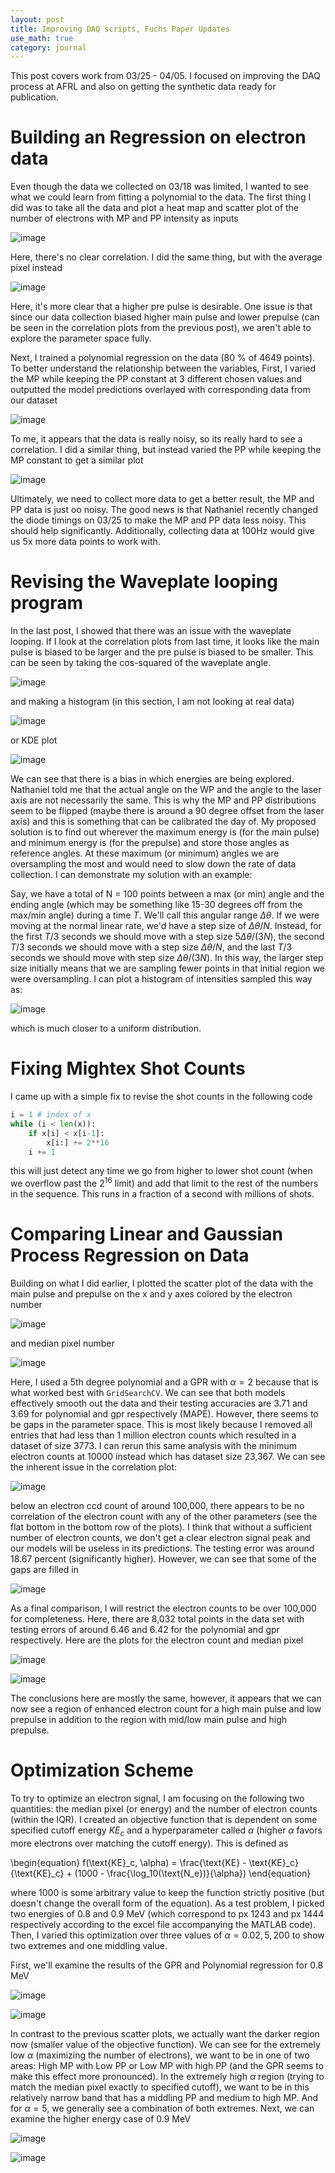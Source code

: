 ```yaml
---
layout: post
title: Improving DAQ scripts, Fuchs Paper Updates
use_math: true
category: journal
---
```


This post covers work from 03/25 - 04/05. I focused on improving the DAQ process at AFRL and also on getting the synthetic data ready for publication.

# Building an Regression on electron data

Even though the data we collected on 03/18 was limited, I wanted to see what we could learn from fitting a polynomial to the data. The first thing I did was to take all the data and plot a heat map and scatter plot of the number of electrons with MP and PP intensity as inputs

![image](https://github.com/ronak-n-desai/ronak-n-desai.github.io/assets/98538788/9640fa02-9cd1-4b36-bdf9-04c48acfa01f)

Here, there's no clear correlation. I did the same thing, but with the average pixel instead 

![image](https://github.com/ronak-n-desai/ronak-n-desai.github.io/assets/98538788/217eb21d-4807-44d0-8899-b1d7275e5236)

Here, it's more clear that a higher pre pulse is desirable. One issue is that since our data collection biased higher main pulse and lower prepulse (can be seen in the correlation plots from the previous post), we aren't able to explore the parameter space fully.

Next, I trained a polynomial regression on the data (80 $\%$ of 4649 points). To better understand the relationship between the variables, First, I varied the MP while keeping the PP constant at 3 different chosen values and outputted the model predictions overlayed with corresponding data from our dataset

![image](https://github.com/ronak-n-desai/ronak-n-desai.github.io/assets/98538788/fce3fbc6-34e4-4820-b679-7bf29996c446)

To me, it appears that the data is really noisy, so its really hard to see a correlation. I did a similar thing, but instead varied the PP while keeping the MP constant to get a similar plot

![image](https://github.com/ronak-n-desai/ronak-n-desai.github.io/assets/98538788/cb28ee67-e0cf-4eb1-8715-18b076b9c271)

Ultimately, we need to collect more data to get a better result, the MP and PP data is just oo noisy. The good news is that Nathaniel recently changed the diode timings on 03/25 to make the MP and PP data less noisy. This should help significantly. Additionally, collecting data at 100Hz would give us 5x more data points to work with.

# Revising the Waveplate looping program

In the last post, I showed that there was an issue with the waveplate looping. If I look at the correlation plots from last time, it looks like the main pulse is biased to be larger and the pre pulse is biased to be smaller. This can be seen by taking the cos-squared of the waveplate angle. 

![image](https://github.com/ronak-n-desai/ronak-n-desai.github.io/assets/98538788/7912c87c-0fde-4aa7-9e4c-939ec796307c)

and making a histogram (in this section, I am not looking at real data)

![image](https://github.com/ronak-n-desai/ronak-n-desai.github.io/assets/98538788/04351788-5479-484a-b49d-589df08b1465)

or KDE plot

![image](https://github.com/ronak-n-desai/ronak-n-desai.github.io/assets/98538788/5d39b9c7-d799-4ede-8592-30ab3339417d)

We can see that there is a bias in which energies are being explored. Nathaniel told me that the actual angle on the WP and the angle to the laser axis are not necessarily the same. This is why the MP and PP distributions seem to be flipped (maybe there is around a 90 degree offset from the laser axis) and this is something that can be calibrated the day of. My proposed solution is to find out wherever the maximum energy is (for the main pulse) and minimum energy is (for the prepulse) and store those angles as reference angles. At these maximum (or minimum) angles we are oversampling the most and would need to slow down the rate of data collection. I can demonstrate my solution with an example:

Say, we have a total of N = 100 points between a max (or min) angle and the ending angle (which may be something like 15-30 degrees off from the max/min angle) during a time $T$. We'll call this angular range $\Delta \theta$. If we were moving at the normal linear rate, we'd have a step size of $\Delta \theta/N$. Instead, for the first $T/3$ seconds we should move with a step size $5 \Delta \theta/(3N)$, the second $T/3$ seconds we should move with a step size $\Delta \theta/N$, and the last $T/3$ seconds we should move with step size $\Delta \theta/(3N)$. In this way, the larger step size initially means that we are sampling fewer points in that initial region we were oversampling. I can plot a histogram of intensities sampled this way as: 

![image](https://github.com/ronak-n-desai/ronak-n-desai.github.io/assets/98538788/30086b48-bcff-4da7-ae34-955639d0d872)

which is much closer to a uniform distribution.

# Fixing Mightex Shot Counts

I came up with a simple fix to revise the shot counts in the following code

```python
i = 1 # index of x
while (i < len(x)):
    if x[i] < x[i-1]:
        x[i:] += 2**16
    i += 1
```
this will just detect any time we go from higher to lower shot count (when we overflow past the $2^{16}$ limit) and add that limit to the rest of the numbers in the sequence. This runs in a fraction of a second with millions of shots.

# Comparing Linear and Gaussian Process Regression on Data

Building on what I did earlier, I plotted the scatter plot of the data with the main pulse and prepulse on the x and y axes colored by the electron number

![image](https://github.com/ronak-n-desai/ronak-n-desai.github.io/assets/98538788/6d4ff7ca-3cb6-4204-9fc1-cdfb22a8857f)

and median pixel number

![image](https://github.com/ronak-n-desai/ronak-n-desai.github.io/assets/98538788/ceef03c5-7374-494b-a31c-65400c3d8499)

Here, I used a 5th degree polynomial and a GPR with $\alpha = 2$ because that is what worked best with `GridSearchCV`. We can see that both models effectively smooth out the data and their testing accuracies are 3.71 and 3.69 for polynomial and gpr respectively (MAPE). However, there seems to be gaps in the parameter space. This is most likely because I removed all entries that had less than 1 million electron counts which resulted in a dataset of size 3773. I can rerun this same analysis with the minimum electron counts at 10000 instead which has dataset size 23,367. We can see the inherent issue in the correlation plot: 

![image](https://github.com/ronak-n-desai/ronak-n-desai.github.io/assets/98538788/f88c9ea6-9912-49c3-b5c6-bc432b95084b)

below an electron ccd count of around 100,000, there appears to be no correlation of the electron count with any of the other parameters (see the flat bottom in the bottom row of the plots). I think that without a sufficient number of electron counts, we don't get a clear electron signal peak and our models will be useless in its predictions. The testing error was around 18.67 percent (significantly higher). However, we can see that some of the gaps are filled in

![image](https://github.com/ronak-n-desai/ronak-n-desai.github.io/assets/98538788/3ae35da6-0adb-4dd3-b258-bdf97df18945)

As a final comparison, I will restrict the electron counts to be over 100,000 for completeness. Here, there are 8,032 total points in the data set with testing errors of around 6.46 and 6.42 for the polynomial and gpr respectively. Here are the plots for the electron count and median pixel

![image](https://github.com/ronak-n-desai/ronak-n-desai.github.io/assets/98538788/232e7825-1cf0-4baf-94ed-fa5920973285)

![image](https://github.com/ronak-n-desai/ronak-n-desai.github.io/assets/98538788/3fa15647-7c72-443a-a33c-abc43ac6d1b6)

The conclusions here are mostly the same, however, it appears that we can now see a region of enhanced electron count for a high main pulse and low prepulse in addition to the region with mid/low main pulse and high prepulse.

# Optimization Scheme

To try to optimize an electron signal, I am focusing on the following two quantities: the median pixel (or energy) and the number of electron counts (within the IQR). I created an objective function that is dependent on some specified cutoff energy $KE_c$ and a hyperparameter called $\alpha$ (higher $\alpha$ favors more electrons over matching the cutoff energy). This is defined as 

\begin{equation}
    f(\text{KE}_c, \alpha) = \frac{\text{KE} - \text{KE}_c}{\text{KE}_c} + (1000 - \frac{\log_10(\text{N_e})}{\alpha})
\end{equation}

where 1000 is some arbitrary value to keep the function strictly positive (but doesn't change the overall form of the equation). As a test problem, I picked two energies of $0.8$ and $0.9$ MeV (which correspond to px 1243 and px 1444 respectively according to the excel file accompanying the MATLAB code). Then, I varied this optimization over three values of $\alpha = {0.02, 5, 200}$ to show two extremes and one middling value. 

First, we'll examine the results of the GPR and Polynomial regression for $0.8$ MeV

![image](https://github.com/ronak-n-desai/ronak-n-desai.github.io/assets/98538788/3453ad5a-1628-43e6-84e8-024bf6d687e9)

![image](https://github.com/ronak-n-desai/ronak-n-desai.github.io/assets/98538788/88d0ad87-3bce-41b9-8a0f-856cbe8ebe58)

In contrast to the previous scatter plots, we actually want the darker region now (smaller value of the objective function). We can see for the extremely low $\alpha$ (maximizing the number of electrons), we want to be in one of two areas: High MP with Low PP or Low MP with high PP (and the GPR seems to make this effect more pronounced). In the extremely high $\alpha$ region (trying to match the median pixel exactly to specified cutoff), we want to be in this relatively narrow band that has a middling PP and medium to high MP. And for $\alpha=5$, we generally see a combination of both extremes. Next, we can examine the higher energy case  of $0.9$ MeV

![image](https://github.com/ronak-n-desai/ronak-n-desai.github.io/assets/98538788/c82db684-2e16-4e28-884a-b36d9d9225c8)

![image](https://github.com/ronak-n-desai/ronak-n-desai.github.io/assets/98538788/3cfa7d9e-8345-407d-8528-211af6c28617)

































